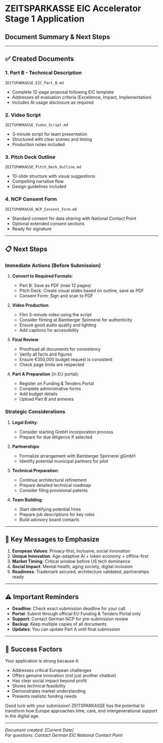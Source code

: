# ZEITSPARKASSE EIC Accelerator Stage 1 Application
## Document Summary & Next Steps

---

## ✅ Created Documents

### 1. **Part B - Technical Description** 
`ZEITSPARKASSE_EIC_Part_B.md`
- Complete 12-page proposal following EIC template
- Addresses all evaluation criteria (Excellence, Impact, Implementation)
- Includes AI usage disclosure as required

### 2. **Video Script**
`ZEITSPARKASSE_Video_Script.md`
- 3-minute script for team presentation
- Structured with clear scenes and timing
- Production notes included

### 3. **Pitch Deck Outline**
`ZEITSPARKASSE_Pitch_Deck_Outline.md`
- 10-slide structure with visual suggestions
- Compelling narrative flow
- Design guidelines included

### 4. **NCP Consent Form**
`ZEITSPARKASSE_NCP_Consent_Form.md`
- Standard consent for data sharing with National Contact Point
- Optional extended consent sections
- Ready for signature

---

## 📋 Next Steps

### Immediate Actions (Before Submission)

1. **Convert to Required Formats**:
   - Part B: Save as PDF (max 12 pages)
   - Pitch Deck: Create visual slides based on outline, save as PDF
   - Consent Form: Sign and scan to PDF

2. **Video Production**:
   - Film 3-minute video using the script
   - Consider filming at Bamberger Spinnerei for authenticity
   - Ensure good audio quality and lighting
   - Add captions for accessibility

3. **Final Review**:
   - Proofread all documents for consistency
   - Verify all facts and figures
   - Ensure €350,000 budget request is consistent
   - Check page limits are respected

4. **Part A Preparation** (in EU portal):
   - Register on Funding & Tenders Portal
   - Complete administrative forms
   - Add budget details
   - Upload Part B and annexes

### Strategic Considerations

1. **Legal Entity**:
   - Consider starting GmbH incorporation process
   - Prepare for due diligence if selected

2. **Partnerships**:
   - Formalize arrangement with Bamberger Spinnerei gGmbH
   - Identify potential municipal partners for pilot

3. **Technical Preparation**:
   - Continue architectural refinement
   - Prepare detailed technical roadmap
   - Consider filing provisional patents

4. **Team Building**:
   - Start identifying potential hires
   - Prepare job descriptions for key roles
   - Build advisory board contacts

---

## 🎯 Key Messages to Emphasize

1. **European Values**: Privacy-first, inclusive, social innovation
2. **Unique Innovation**: Age-adaptive AI + token economy + offline-first
3. **Market Timing**: Critical window before US tech dominance
4. **Social Impact**: Mental health, aging society, digital inclusion
5. **Readiness**: Trademark secured, architecture validated, partnerships ready

---

## ⚠️ Important Reminders

- **Deadline**: Check exact submission deadline for your call
- **Portal**: Submit through official EU Funding & Tenders Portal only
- **Support**: Contact German NCP for pre-submission review
- **Backup**: Keep multiple copies of all documents
- **Updates**: You can update Part A until final submission

---

## 🚀 Success Factors

Your application is strong because it:
- Addresses critical European challenges
- Offers genuine innovation (not just another chatbot)
- Has clear social impact beyond profit
- Shows technical feasibility
- Demonstrates market understanding
- Presents realistic funding needs

Good luck with your submission! ZEITSPARKASSE has the potential to transform how Europe approaches time, care, and intergenerational support in the digital age.

---

*Document created: [Current Date]*  
*For questions: Contact German EIC National Contact Point*